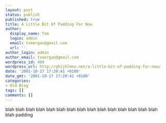 ```yaml
---
layout: post
status: publish
published: true
title: A Little Bit Of Padding For Now
author:
  display_name: Tom
  login: admin
  email: tsmorgan@gmail.com
  url: ''
author_login: admin
author_email: tsmorgan@gmail.com
wordpress_id: 409
wordpress_url: http://ghijklmno.net/a-little-bit-of-padding-for-now/
date: '2001-10-17 17:20:41 +0100'
date_gmt: '2001-10-17 17:20:41 +0100'
categories:
- Old Blog
tags: []
comments: []
---
```

<p>blah blah blah blah blah blah blah blah blah blah blah blah blah blah blah blah padding</p>

